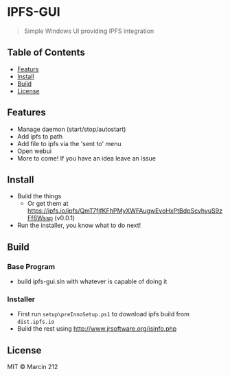 IPFS-GUI
==================

> Simple Windows UI providing IPFS integration


## Table of Contents

- [Featurs](#features)
- [Install](#install)
- [Build](#build)
- [License](#license)

## Features
* Manage daemon (start/stop/autostart)
* Add ipfs to path
* Add file to ipfs via the 'sent to' menu
* Open webui
* More to come! If you have an idea leave an issue

## Install

* Build the things
  * Or get them at https://ipfs.io/ipfs/QmT7fjfKFhPMyXWFAugwEvoHxPtBdpScvhyuS9zFf6Wssp (v0.0.1) 
* Run the installer, you know what to do next!

## Build

### Base Program
* build ipfs-gui.sln with whatever is capable of doing it

### Installer
* First run `setup\preInnoSetup.ps1` to download ipfs build from `dist.ipfs.io`
* Build the rest using http://www.jrsoftware.org/isinfo.php
## License

MIT © Marcin 212
